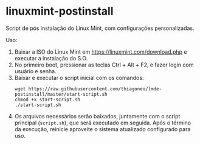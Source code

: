 # linuxmint-postinstall
Script de pós instalação do Linux Mint, com configurações personalizadas.

Uso:
1. Baixar a ISO do Linux Mint em https://linuxmint.com/download.php e executar a instalação do S.O.
2. No primeiro boot, pressionar as teclas Ctrl + Alt + F2, e fazer login com usuário e senha.
3. Baixar e executar o script inicial com os comandos:
   ```
   wget https://raw.githubusercontent.com/thiagoneo/lmde-postinstall/master/start-script.sh
   chmod +x start-script.sh
   ./start-script.sh
   ```
4. Os arquivos necessários serão baixados, juntamente com o script principal (`script.sh`), que será executado em seguida. Após o término da execução, reinicie aproveite o sistema atualizado configurado para uso.
